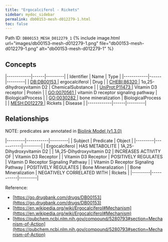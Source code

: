 ```yaml
---
title: "Ergocalciferol - Rickets"
sidebar: mydoc_sidebar
permalink: db00153-mesh-d012279-1.html
toc: false 
---
```



Path ID: `DB00153_MESH_D012279_1`
{% include image.html url="images/db00153-mesh-d012279-1.png" file="db00153-mesh-d012279-1.png" alt="db00153-mesh-d012279-1" %}

## Concepts

|------------|------|---------|
| Identifier | Name | Type    |
|------------|------|---------|
| <a href="https://identifiers.org/DB:DB00153">DB:DB00153 </a> | ergocalciferol | Drug |
| <a href="https://identifiers.org/CHEBI:86320">CHEBI:86320 </a> | 1α,25-dihydroxyvitamin D2 | ChemicalSubstance |
| <a href="https://identifiers.org/UniProt:P11473">UniProt:P11473 </a> | Vitamin D3 receptor | Protein |
| <a href="https://identifiers.org/GO:0070561">GO:0070561 </a> | vitamin D receptor signaling pathway | BiologicalProcess |
| <a href="https://identifiers.org/GO:0030282">GO:0030282 </a> | bone mineralization | BiologicalProcess |
| <a href="https://identifiers.org/MESH:D012279">MESH:D012279 </a> | Rickets | Disease |
|------------|------|---------|

## Relationships


NOTE: predicates are annotated in <a href="https://github.com/biolink/biolink-model/releases/tag/v1.3.0">Biolink Model (v1.3.0)</a>

|---------|-----------|---------|
| Subject | Predicate | Object  |
|---------|-----------|---------|
| Ergocalciferol | HAS METABOLITE | 1Α,25-Dihydroxyvitamin D2 |
| 1Α,25-Dihydroxyvitamin D2 | INCREASES ACTIVITY OF | Vitamin D3 Receptor |
| Vitamin D3 Receptor | POSITIVELY REGULATES | Vitamin D Receptor Signaling Pathway |
| Vitamin D Receptor Signaling Pathway | POSITIVELY REGULATES | Bone Mineralization |
| Bone Mineralization | NEGATIVELY CORRELATED WITH | Rickets |
|---------|-----------|---------|

Reference: 
  - [https://go.drugbank.com/drugs/DB00153](https://go.drugbank.com/drugs/DB00153)
  - [https://en.wikipedia.org/wiki/Ergocalciferol#Mechanism](https://en.wikipedia.org/wiki/Ergocalciferol#Mechanism)
  - [https://pubchem.ncbi.nlm.nih.gov/compound/5280793#section=Mechanism-of-Action](https://pubchem.ncbi.nlm.nih.gov/compound/5280793#section=Mechanism-of-Action)
